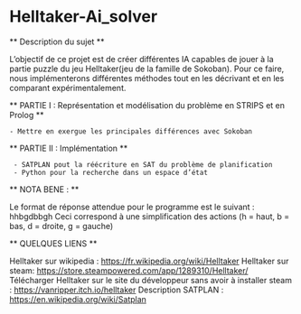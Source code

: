 # Helltaker-Ai_solver


** Description du sujet **

L’objectif de ce projet est de créer différentes IA capables de jouer à la partie puzzle du jeu Helltaker(jeu de la famille de Sokoban).
Pour ce faire, nous implémenterons différentes méthodes tout en les décrivant et en les comparant expérimentalement.




** PARTIE I : Représentation et modélisation du problème en STRIPS et en Prolog **

    - Mettre en exergue les principales différences avec Sokoban
    


** PARTIE II : Implémentation **

     - SATPLAN pout la réécriture en SAT du problème de planification
     - Python pour la recherche dans un espace d’état



** NOTA BENE : **

Le format de réponse attendue pour le programme est le suivant : hhbgdbbgh
Ceci correspond à une simplification des actions (h = haut, b = bas, d = droite, g = gauche)



** QUELQUES LIENS **

Helltaker sur wikipedia : https://fr.wikipedia.org/wiki/Helltaker
Helltaker sur steam: https://store.steampowered.com/app/1289310/Helltaker/
Télécharger Helltaker sur le site du développeur sans avoir à installer steam : https://vanripper.itch.io/helltaker
Description SATPLAN : https://en.wikipedia.org/wiki/Satplan

